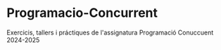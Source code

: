 # Programacio-Concurrent
Exercicis, tallers i práctiques de l'assignatura Programació Conuccuent 2024-2025
